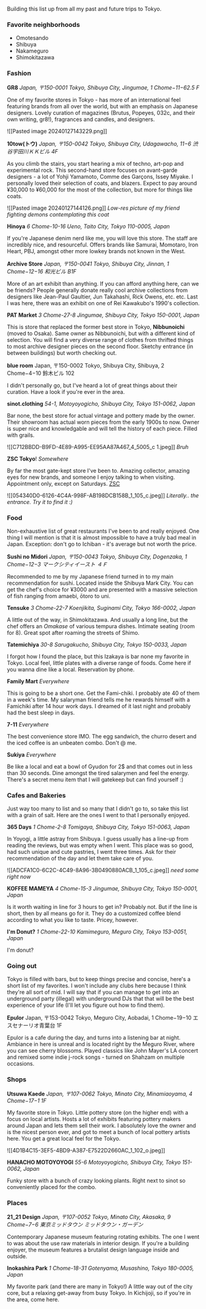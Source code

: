 Building this list up from all my past and future trips to Tokyo.
### Favorite neighborhoods
- Omotesando
- Shibuya
- Nakameguro
- Shimokitazawa
### Fashion

**GR8**
*Japan, 〒150-0001 Tokyo, Shibuya City, Jingumae, 1 Chome−11−62.5 F*

One of my favorite stores in Tokyo - has more of an international feel featuring brands from all over the world, but with an emphasis on Japanese designers. Lovely curation of magazines (Brutus, Popeyes, 032c, and their own writing, gr8!), fragrances and candles, and designers.

![[Pasted image 20240127143229.png]]

**10tow(トウ)**
*Japan, 〒150-0042 Tokyo, Shibuya City, Udagawacho, 11−6 渋谷宇田川ＫＫビル 4F*

As you climb the stairs, you start hearing a mix of techno, art-pop and experimental rock. This second-hand store focuses on avant-garde designers - a lot of Yohji Yamamoto, Comme des Garçons, Issey Miyake. I personally loved their selection of coats, and blazers. Expect to pay around ¥30,000 to ¥60,000 for the most of the collection, but more for things like coats.

![[Pasted image 20240127144126.png]]
*Low-res picture of my friend fighting demons contemplating this coat*

**Hinoya**
*6 Chome-10-16 Ueno, Taito City, Tokyo 110-0005, Japan*

If you're Japanese denim nerd like me, you will love this store. The staff are incredibly nice, and resourceful. Offers brands like Samurai, Momotaro, Iron Heart, PBJ, amongst other more lowkey brands not known in the West.

**Archive Store**
*Japan, 〒150-0041 Tokyo, Shibuya City, Jinnan, 1 Chome−12−16 和光ビル B1F*

More of an art exhibit than anything. If you can afford anything here, can we be friends? People generally donate really cool archive collections from designers like Jean-Paul Gaultier, Jun Takahashi, Rick Owens, etc. etc. Last I was here, there was an exhibit on one of Rei Kawakubo's 1990's collection. 

**PAT Market**
*3 Chome-27-8 Jingumae, Shibuya City, Tokyo 150-0001, Japan*

This is store that replaced the former best store in Tokyo, **Nibbunoichi** (moved to Osaka). Same owner as Nibbunoichi, but with a different kind of selection. You will find a very diverse range of clothes from thrifted things to most archive designer pieces on the second floor. Sketchy entrance (in between buildings) but worth checking out.

**blue room**
Japan, 〒150-0002 Tokyo, Shibuya City, Shibuya, 2 Chome−4−10 鈴木ビル 102

I didn't personally go, but I've heard a lot of great things about their curation. Have a look if you're ever in the area.

**sinot.clothing**
*54-1, Motoyoyogicho, Shibuya City, Tokyo 151-0062, Japan*

Bar none, the best store for actual vintage and pottery made by the owner. Their showroom has actual worn pieces from the early 1900s to now. Owner is super nice and knowledgable and will tell the history of each piece. Filled with grails. 

![[C712BBDD-B9FD-4E89-A995-EE95AA87A467_4_5005_c 1.jpeg]]
*Bruh*

**ZSC Tokyo**!
*Somewhere*

By far the most gate-kept store I've been to. Amazing collector, amazing eyes for new brands, and someone I enjoy talking to when visiting. Appointment only, except on Saturdays. [ZSC](https://www.2049ltd.com/about)

![[054340D0-6126-4C4A-998F-AB198DCB158B_1_105_c.jpeg]]
*Literally.. the entrance. Try it to find it :)*
### Food

Non-exhaustive list of great restaurants I've been to and really enjoyed. One thing I will mention is that it is almost impossible to have a truly bad meal in Japan. Exception: don't go to Ichiban - it's average but not worth the price.

**Sushi no Midori**
*Japan, 〒150-0043 Tokyo, Shibuya City, Dogenzaka, 1 Chome−12−3 マークシティイースト ４Ｆ*

Recommended to me by my Japanese friend turned in to my main recommendation for sushi. Located inside the Shibuya Mark City. You can get the chef's choice for ¥3000 and are presented with a massive selection of fish ranging from amaebi, ōtoro to uni. 

**Tensuke**
*3 Chome-22-7 Koenjikita, Suginami City, Tokyo 166-0002, Japan*

A little out of the way, in Shimokitazawa. And usually a long line, but the chef offers an *Omakase* of various tempura dishes. Intimate seating (room for 8). Great spot after roaming the streets of Shimo. 

**Tatemichiya**
*30-8 Sarugakucho, Shibuya City, Tokyo 150-0033, Japan*

I forgot how I found the place, but this Izakaya is bar none my favorite in Tokyo. Local feel, little plates with a diverse range of foods. Come here if you wanna dine like a local. Reservation by phone.

**Family Mart**
*Everywhere*

This is going to be a short one. Get the Fami-chiki. I probably ate 40 of them in a week's time. My salaryman friend tells me he rewards himself with a Famichiki after 14 hour work days. I dreamed of it last night and probably had the best sleep in days. 

**7-11**
*Everywhere*

The best convenience store IMO. The egg sandwich, the churro desert and the iced coffee is an unbeaten combo. Don't @ me. 

**Sukiya**
*Everywhere*

Be like a local and eat a bowl of Gyudon for 2$ and that comes out in less than 30 seconds. Dine amongst the tired salarymen and feel the energy. There's a secret menu item that I will gatekeep but can find yourself :) 

### Cafes and Bakeries

Just way too many to list and so many that I didn't go to, so take this list with a grain of salt. Here are the ones I went to that I personally enjoyed.

**365 Days**
*1 Chome-2-8 Tomigaya, Shibuya City, Tokyo 151-0063, Japan*

In Yoyogi, a little astray from Shibuya. I guess usually has a line-up from reading the reviews, but was empty when I went. This place was so good, had such unique and cute pastries, I went three times. Ask for their recommendation of the day and let them take care of you. 

![[ADCFA1C0-6C2C-4C49-8A96-3B0490880ACB_1_105_c.jpeg]]
*need some right now*

**KOFFEE MAMEYA**
*4 Chome-15-3 Jingumae, Shibuya City, Tokyo 150-0001, Japan*

Is it worth waiting in line for 3 hours to get in? Probably not. But if the line is short, then by all means go for it. They do a customized coffee blend according to what you like to taste. Pricey, however. 

**I'm Donut?**
*1 Chome-22-10 Kamimeguro, Meguro City, Tokyo 153-0051, Japan*

I'm donut?
### Going out

Tokyo is filled with bars, but to keep things precise and concise, here's a short list of my favorites. I won't include any clubs here because I think they're all sort of mid. I will say that if you can manage to get into an underground party (illegal) with underground DJs that that will be the best experience of your life (I'll let you figure out how to find them). 

**Epulor**
Japan, 〒153-0042 Tokyo, Meguro City, Aobadai, 1 Chome−19−10 エスセナーリオ青葉台 1F

Epulor is a cafe during the day, and turns into a listening bar at night. Ambiance in here is unreal and is located right by the Meguro River, where you can see cherry blossoms.  Played classics like John Mayer's LA concert and remixed some indie j-rock songs - turned on Shahzam on multiple occasions.

### Shops

**Utsuwa Kaede**
*Japan, 〒107-0062 Tokyo, Minato City, Minamiaoyama, 4 Chome−17−1 1F*

My favorite store in Tokyo. Little pottery store (on the higher end) with a focus on local artists. Hosts a lot of exhibits featuring pottery makers around Japan and lets them sell their work. I absolutely love the owner and is the nicest person ever, and got to meet a bunch of local pottery artists here. You get a great local feel for the Tokyo.

![[4D1B4C15-3EF5-4BD9-A387-E7522D2660AC_1_102_o.jpeg]]

**HANACHO MOTOYOYOGI**
*55-6 Motoyoyogicho, Shibuya City, Tokyo 151-0062, Japan*

Funky store with a bunch of crazy looking plants. Right next to sinot so conveniently placed for the combo.
### Places

**21_21 Design**
*Japan, 〒107-0052 Tokyo, Minato City, Akasaka, 9 Chome−7−6 東京ミッドタウン ミッドタウン・ガーデン*

Contemporary Japanese museum featuring rotating exhibits. The one I went to was about the use raw materials in interior design. If you're a building enjoyer, the museum features a brutalist design language inside and outside. 

**Inokashira Park**
*1 Chome-18-31 Gotenyama, Musashino, Tokyo 180-0005, Japan*

My favorite park (and there are many in Tokyo!) A little way out of the city core, but a relaxing get-away from busy Tokyo. In Kichijoji, so if you're in the area, come here.



